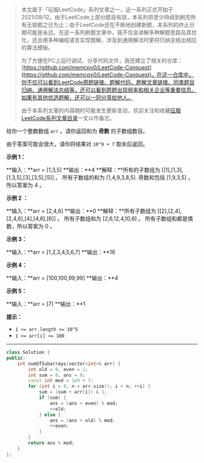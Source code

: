 > 本文属于「征服LeetCode」系列文章之一，这一系列正式开始于2021/08/12。由于LeetCode上部分题目有锁，本系列将至少持续到刷完所有无锁题之日为止；由于LeetCode还在不断地创建新题，本系列的终止日期可能是永远。在这一系列刷题文章中，我不仅会讲解多种解题思路及其优化，还会用多种编程语言实现题解，涉及到通用解法时更将归纳总结出相应的算法模板。
> <b></b>
> 
> 为了方便在PC上运行调试、分享代码文件，我还建立了相关的仓库：[https://github.com/memcpy0/LeetCode-Conquest](https://github.com/memcpy0/LeetCode-Conquest)。在这一仓库中，你不仅可以看到LeetCode原题链接、题解代码、题解文章链接、同类题目归纳、通用解法总结等，还可以看到原题出现频率和相关企业等重要信息。如果有其他优选题解，还可以一同分享给他人。
> <b></b>
> 
> 由于本系列文章的内容随时可能发生更新变动，欢迎关注和收藏[征服LeetCode系列文章目录](https://memcpy0.blog.csdn.net/article/details/119656559)一文以作备忘。

给你一个整数数组 `arr` 。请你返回和为 **奇数** 的子数组数目。

由于答案可能会很大，请你将结果对 `10^9 + 7` 取余后返回。

**示例 1：**

**输入：**arr = [1,3,5]
**输出：**4
**解释：**所有的子数组为 [[1],[1,3],[1,3,5],[3],[3,5],[5]] 。
所有子数组的和为 [1,4,9,3,8,5].
奇数和包括 [1,9,3,5] ，所以答案为 4 。

**示例 2 ：**

**输入：**arr = [2,4,6]
**输出：**0
**解释：**所有子数组为 [[2],[2,4],[2,4,6],[4],[4,6],[6]] 。
所有子数组和为 [2,6,12,4,10,6] 。
所有子数组和都是偶数，所以答案为 0 。

**示例 3：**

**输入：**arr = [1,2,3,4,5,6,7]
**输出：**16

**示例 4：**

**输入：**arr = [100,100,99,99]
**输出：**4

**示例 5：**

**输入：**arr = [7]
**输出：**1

**提示：**

- `1 <= arr.length <= 10^5`
- `1 <= arr[i] <= 100`

---
```cpp
class Solution {
public:
    int numOfSubarrays(vector<int>& arr) {
        int old = 0, even = 1;
        int sum = 0, ans = 0;
        const int mod = 1e9 + 7;
        for (int i = 0, n = arr.size(); i < n; ++i) {
            sum = (sum + arr[i]) & 1;
            if (sum) {
                ans = (ans + even) % mod;
                ++old;
            } else {
                ans = (ans + old) % mod;
                ++even;
            }
        }
        return ans % mod;
    }
};
```